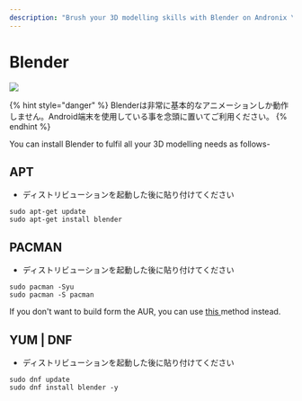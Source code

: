 ```yaml
---
description: "Brush your 3D modelling skills with Blender on Andronix \U0001F4FD"
---
```


# Blender

![](../.gitbook/assets/blender_banner.png)

{% hint style="danger" %}
Blenderは非常に基本的なアニメーションしか動作しません。Android端末を使用している事を念頭に置いてご利用ください。
{% endhint %}

You can install Blender to fulfil all your 3D modelling needs as follows-

## APT

* ディストリビューションを起動した後に貼り付けてください

```text
sudo apt-get update
sudo apt-get install blender
```

## PACMAN

* ディストリビューションを起動した後に貼り付けてください

```text
sudo pacman -Syu
sudo pacman -S pacman
```

If you don't want to build form the AUR, you can use [this ](https://gist.github.com/imprakharshukla/280de1a64c527775025836c15620e6cb)method instead.

## YUM \| DNF

* ディストリビューションを起動した後に貼り付けてください

```text
sudo dnf update
sudo dnf install blender -y
```


